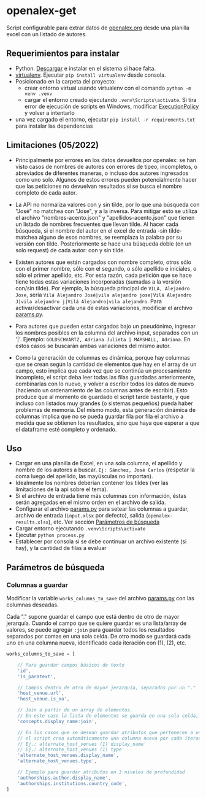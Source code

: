 # openalex-get
Script configurable para extrar datos de [openalex.org](https://openalex.org/rest-api) desde una planilla excel con un listado de autores.

## Requerimientos para instalar
- Python. [Descargar](https://www.python.org/downloads/) e instalar en el sistema si hace falta.
- [virtualenv](https://virtualenv.pypa.io/en/latest/). Ejecutar `pip install virtualenv` desde consola.
- Posicionado en la carpeta del proyecto:
    - crear entorno virtual usando virtualenv con el comando `python -m venv .venv`
    - cargar el entorno creado ejecutando `.venv\Scripts\activate`. Si tira error de ejecución de scripts en Windows, modificar [ExecutionPolicy](https://www.alexmedina.net/habilitar-la-ejecucion-de-scripts-para-powershell/) y volver a intentarlo
 - una vez cargado el entorno, ejecutar `pip install -r requirements.txt` para instalar las dependencias


## Limitaciones (05/2022)
- Principalmente por errores en los datos devueltos por openalex: se han visto casos de nombres de autores con errores de tipeo, incompletos, o abreviados de diferentes maneras, o incluso dos autores ingresados como uno solo. Algunos de estos errores pueden potencialmente hacer que las peticiones no devuelvan resultados si se busca el nombre completo de cada autor.

- La API no normaliza valores con y sin tilde, por lo que una búsqueda con "José" no matchea con "Jose", y a la inversa. Para mitigar esto se utiliza el archivo "nombres-acento.json" y "apellidos-acento.json" que tienen un listado de nombres frecuentes que llevan tilde. Al hacer cada búsqueda, si el nombre del autor en el excel de entrada -sin tilde- matchea alguno de esos nombres, se reemplaza la palabra por su versión con tilde. Posteriormente se hace una búsqueda doble (en un solo request) de cada autor: con y sin tilde.

- Existen autores que están cargados con nombre completo, otros sólo con el primer nombre, sólo con el segundo, o sólo apellido e iniciales, o sólo el primer apellido, etc. Por esta razón, cada petición que se hace tiene todas estas variaciones incorporadas (sumadas a la versión con/sin tilde). Por ejemplo, la búsqueda principal de `VILA, Alejandro Jose`, sería `Vilá Alejandro José|vila alejandro jose|Vilá Alejandro J|vila alejandro j|Vilá Alejandro|vila alejandro`. Para activar/desactivar cada una de estas variaciones, modificar el archivo [params.py](params.py).

- Para autores que pueden estar cargados bajo un pseudónimo, ingresar los nombres posibles en la columna del archivo input, separados con un '|'. Ejemplo: `GOLDSCHVARTZ, Adriana Julieta | MARSHALL, Adriana`. En estos casos se buscarán ambas variaciones del mismo autor.

- Como la generación de columnas es dinámica, porque hay columnas que se crean según la cantidad de elementos que hay en el array de un campo, esto implica que cada vez que se continúa un procesamiento incompleto, el script deba leer todas las filas guardadas anteriormente, combinarlas con lo nuevo, y volver a escribir todos los datos de nuevo (haciendo un ordenamiento de las columnas antes de escribir). Esto produce que al momento de guardado el script tarde bastante, y que incluso con listados muy grandes (o sistemas pequeños) pueda haber problemas de memoria. Del mismo modo, esta generación dinámica de columnas implica que no se pueda guardar fila por fila el archivo a medida que se obtienen los resultados, sino que haya que esperar a que el dataframe esté completo y ordenado.

## Uso
- Cargar en una planilla de Excel, en una sola columna, el apellido y nombre de los autores a buscar. `Ej: Sánchez, José Carlos` (respetar la coma luego del apellido, las mayúsculas no importan).
- Idealmente los nombres deberían contener los tildes (ver las limitaciones de la api sobre el tema).
- Si el archivo de entrada tiene más columnas con información, éstas serán agregadas en el mismo orden en el archivo de salida.
- Configurar el archivo [params.py](params.py) para setear las columnas a guardar, archivo de entrada (`input.xlsx` por defecto), salida (`openalex-results.xlsx`), etc. Ver sección [Parámetros de búsqueda](#parámetros-de-búsqueda)
- Cargar entorno ejecutando `.venv\Scripts\activate`
- Ejecutar `python process.py`
- Establecer por consola si se debe continuar un archivo existente (si hay), y la cantidad de filas a evaluar

## Parámetros de búsqueda

### Columnas a guardar
Modificar la variable `works_columns_to_save` del archivo [params.py](params.py) con las columnas deseadas.

Cada "." supone guardar el campo que está dentro de otro de mayor jerarquía.
Cuando el campo que se quiere guardar es una lista/array de valores, se puede agregar `:join` para guardar todos los resultados separados por comas en una sola celda. De otro modo se guardará cada uno en una columna nueva, identificado cada iteración con (1), (2), etc.
```js
works_columns_to_save = [

    // Para guardar campos básicos de texto
    'id', 
    'is_paratext',

    // Campos dentro de otro de mayor jerarquía, separados por un "."
    'host_venue.url',
    'host_venue.is_oa',

    // Join a partir de un array de elementos. 
    // En este caso la lista de elementos se guarda en una sola celda, separados por coma
    'concepts.display_name:join',    

    // En los casos que se desean guardar atributos que pertenecen a un array de una categoría superior,
    // el script crea automáticamente una columna nueva por cada iteración.
    // Ej.: alternate_host_venues (1) display_name'
    // Ej.: alternate_host_venues (1) type'
    'alternate_host_venues.display_name',
    'alternate_host_venues.type',

    // Ejemplo para guardar atributos en 3 niveles de profundidad
    'authorships.author.display_name',
    'authorships.institutions.country_code',
]
```